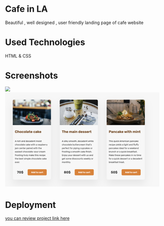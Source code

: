 # Cafe in LA

Beautiful , well designed , user friendly landing page of cafe website


# Used Technologies 

HTML & CSS 

# Screenshots

<img src=cafe-01.png>
<img src=cafe-02.png>

# Deployment 
 <a href="https://khatiachip.github.io/Cafe-Landing-page/"> you can review project link here </a>
